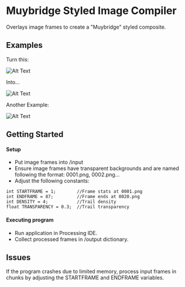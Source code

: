 # Muybridge Styled Image Compiler

Overlays image frames to create a "Muybridge" styled composite.

## Examples

Turn this:

![Alt Text](https://i.imgur.com/5HmCc1k.gif)

Into...

![Alt Text](https://i.imgur.com/aEXImaf.gif)

Another Example:

![Alt Text](https://i.imgur.com/IYfubZ6.gif)

## Getting Started

#### Setup

* Put image frames into /input
* Ensure image frames have transparent backgrounds and are named following the format: 0001.png, 0002.png...
* Adjust the following constants:
```
int STARTFRAME = 1;        //Frame stats at 0001.png
int ENDFRAME = 87;         //Frame ends at 0020.png
int DENSITY = 4;           //Trail density
float TRANSPARENCY = 0.3;  //Trail transparency
```

#### Executing program

* Run application in Processing IDE.
* Collect processed frames in /output dictionary.

## Issues

If the program crashes due to limited memory, process input frames in chunks by adjusting the STARTFRAME and ENDFRAME variables.

